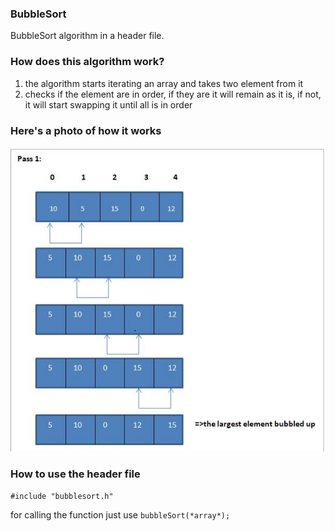 ### BubbleSort
BubbleSort algorithm in a header file.

### How does this algorithm work?
1) the algorithm starts iterating an array and takes two element from it
2) checks if the element are in order, if they are it will remain as it is, if not, it will start swapping it until all is in order
### Here's a photo of how it works
![Img](explanation.PNG)


### How to use the header file

`#include "bubblesort.h"` 

for calling the function just use `bubbleSort(*array*);`
